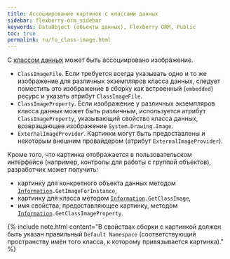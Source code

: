 ```yaml
---
title: Ассоциирование картинок с классами данных
sidebar: flexberry-orm_sidebar
keywords: DataObject (объекты данных), Flexberry ORM, Public
toc: true
permalink: ru/fo_class-image.html
---
```


С [классом данных](fo_data-object.html) может быть ассоциировано изображение.

* `ClassImageFile`. Если требуется всегда указывать одно и то же изображение для различных экземпляров класса данных, следует поместить это изображение в сборку как встроенный (`embedded`) ресурс и указать атрибут `ClassImageFile`.
* `ClassImageProperty`. Если изображение у различных экземпляров класса данных может быть различным, используется атрибут `ClassImageProperty`, указывающий свойство класса данных, возвращающее изображение `System.Drawing.Image`.
* `ExternalImageProvider`. Картинки могут быть предоставлены и некоторым внешним провайдером (атрибут `ExternalImageProvider`).

Кроме того, что картинка отображается в пользовательском интерфейсе (например, контролы для работы с группой объектов), разработчик может получить:

* картинку для конкретного объекта данных методом [`Information`](fo_information-class-as-metadata-supervisor.html)`.GetImageForInstance`, 
* картинку для класса методом  [`Information`](fo_information-class-as-metadata-supervisor.html)`.GetClassImage`, 
* имя свойства, предоставляющее картинку, методом [`Information`](fo_information-class-as-metadata-supervisor.html)`.GetClassImageProperty`.

{% include note.html content="В свойствах сборки с картинкой должен быть указан правильный `Default Namespace` (соответствующий пространству имён того класса, к которому привязывается картинка)." %}
















